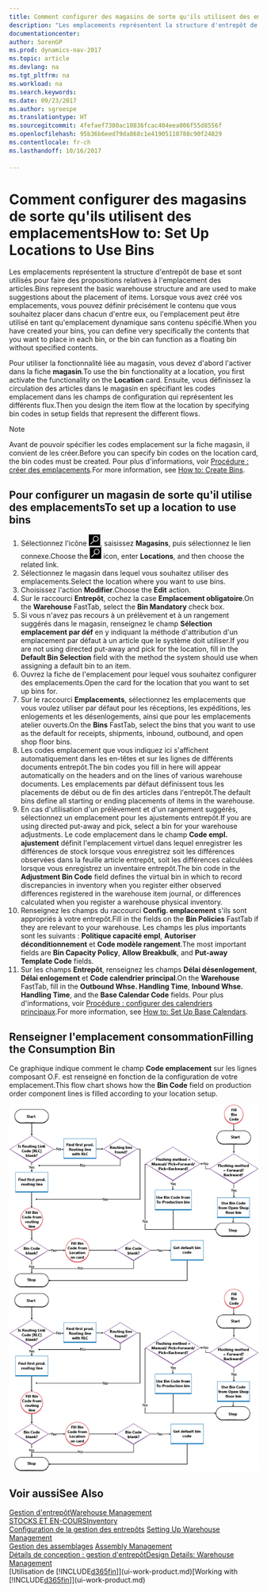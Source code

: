 ```yaml
---
title: Comment configurer des magasins de sorte qu'ils utilisent des emplacements
description: "Les emplacements représentent la structure d'entrepôt de base et sont utilisés pour faire des propositions relatives à l'emplacement des articles. Lorsque vous avez créé vos emplacements, vous pouvez définir précisément le contenu que vous souhaitez placer dans chacun d'entre eux, ou l'emplacement peut être utilisé en tant qu'emplacement dynamique sans contenu spécifié."
documentationcenter: 
author: SorenGP
ms.prod: dynamics-nav-2017
ms.topic: article
ms.devlang: na
ms.tgt_pltfrm: na
ms.workload: na
ms.search.keywords: 
ms.date: 09/23/2017
ms.author: sgroespe
ms.translationtype: HT
ms.sourcegitcommit: 4fefaef7380ac10836fcac404eea006f55d8556f
ms.openlocfilehash: 95b36b6eed79da868c1e41905110788c90f24829
ms.contentlocale: fr-ch
ms.lasthandoff: 10/16/2017

---
```

# <a name="how-to-set-up-locations-to-use-bins"></a><span data-ttu-id="0974a-104">Comment configurer des magasins de sorte qu'ils utilisent des emplacements</span><span class="sxs-lookup"><span data-stu-id="0974a-104">How to: Set Up Locations to Use Bins</span></span>
<span data-ttu-id="0974a-105">Les emplacements représentent la structure d'entrepôt de base et sont utilisés pour faire des propositions relatives à l'emplacement des articles.</span><span class="sxs-lookup"><span data-stu-id="0974a-105">Bins represent the basic warehouse structure and are used to make suggestions about the placement of items.</span></span> <span data-ttu-id="0974a-106">Lorsque vous avez créé vos emplacements, vous pouvez définir précisément le contenu que vous souhaitez placer dans chacun d'entre eux, ou l'emplacement peut être utilisé en tant qu'emplacement dynamique sans contenu spécifié.</span><span class="sxs-lookup"><span data-stu-id="0974a-106">When you have created your bins, you can define very specifically the contents that you want to place in each bin, or the bin can function as a floating bin without specified contents.</span></span>  

<span data-ttu-id="0974a-107">Pour utiliser la fonctionnalité liée au magasin, vous devez d'abord l'activer dans la fiche **magasin**.</span><span class="sxs-lookup"><span data-stu-id="0974a-107">To use the bin functionality at a location, you first activate the functionality on the **Location** card.</span></span> <span data-ttu-id="0974a-108">Ensuite, vous définissez la circulation des articles dans le magasin en spécifiant les codes emplacement dans les champs de configuration qui représentent les différents flux.</span><span class="sxs-lookup"><span data-stu-id="0974a-108">Then you design the item flow at the location by specifying bin codes in setup fields that represent the different flows.</span></span>  

> [!NOTE]  
>  <span data-ttu-id="0974a-109">Avant de pouvoir spécifier les codes emplacement sur la fiche magasin, il convient de les créer.</span><span class="sxs-lookup"><span data-stu-id="0974a-109">Before you can specify bin codes on the location card, the bin codes must be created.</span></span> <span data-ttu-id="0974a-110">Pour plus d'informations, voir [Procédure : créer des emplacements](warehouse-how-to-create-individual-bins.md).</span><span class="sxs-lookup"><span data-stu-id="0974a-110">For more information, see [How to: Create Bins](warehouse-how-to-create-individual-bins.md).</span></span>  

## <a name="to-set-up-a-location-to-use-bins"></a><span data-ttu-id="0974a-111">Pour configurer un magasin de sorte qu'il utilise des emplacements</span><span class="sxs-lookup"><span data-stu-id="0974a-111">To set up a location to use bins</span></span>  
1.  <span data-ttu-id="0974a-112">Sélectionnez l'icône ![Page ou état pour la recherche](media/ui-search/search_small.png "Page ou état pour la recherche"), saisissez **Magasins**, puis sélectionnez le lien connexe.</span><span class="sxs-lookup"><span data-stu-id="0974a-112">Choose the ![Search for Page or Report](media/ui-search/search_small.png "Search for Page or Report icon") icon, enter **Locations**, and then choose the related link.</span></span>  
2.  <span data-ttu-id="0974a-113">Sélectionnez le magasin dans lequel vous souhaitez utiliser des emplacements.</span><span class="sxs-lookup"><span data-stu-id="0974a-113">Select the location where you want to use bins.</span></span>  
3.  <span data-ttu-id="0974a-114">Choisissez l'action **Modifier**.</span><span class="sxs-lookup"><span data-stu-id="0974a-114">Choose the **Edit** action.</span></span>  
4.  <span data-ttu-id="0974a-115">Sur le raccourci **Entrepôt**, cochez la case **Emplacement obligatoire**.</span><span class="sxs-lookup"><span data-stu-id="0974a-115">On the **Warehouse** FastTab, select the **Bin Mandatory** check box.</span></span>  
5.  <span data-ttu-id="0974a-116">Si vous n'avez pas recours à un prélèvement et à un rangement suggérés dans le magasin, renseignez le champ **Sélection emplacement par déf** en y indiquant la méthode d'attribution d'un emplacement par défaut à un article que le système doit utiliser.</span><span class="sxs-lookup"><span data-stu-id="0974a-116">If you are not using directed put-away and pick for the location, fill in the **Default Bin Selection** field with the method the system should use when assigning a default bin to an item.</span></span>  
6.  <span data-ttu-id="0974a-117">Ouvrez la fiche de l'emplacement pour lequel vous souhaitez configurer des emplacements.</span><span class="sxs-lookup"><span data-stu-id="0974a-117">Open the card for the location that you want to set up bins for.</span></span>
7.  <span data-ttu-id="0974a-118">Sur le raccourci **Emplacements**, sélectionnez les emplacements que vous voulez utiliser par défaut pour les réceptions, les expéditions, les enlogements et les désenlogements, ainsi que pour les emplacements atelier ouverts.</span><span class="sxs-lookup"><span data-stu-id="0974a-118">On the **Bins** FastTab, select the bins that you want to use as the default for receipts, shipments, inbound, outbound, and open shop floor bins.</span></span>  
8.  <span data-ttu-id="0974a-119">Les codes emplacement que vous indiquez ici s'affichent automatiquement dans les en-têtes et sur les lignes de différents documents entrepôt.</span><span class="sxs-lookup"><span data-stu-id="0974a-119">The bin codes you fill in here will appear automatically on the headers and on the lines of various warehouse documents.</span></span> <span data-ttu-id="0974a-120">Les emplacements par défaut définissent tous les placements de début ou de fin des articles dans l'entrepôt.</span><span class="sxs-lookup"><span data-stu-id="0974a-120">The default bins define all starting or ending placements of items in the warehouse.</span></span>  
9.  <span data-ttu-id="0974a-121">En cas d'utilisation d'un prélèvement et d'un rangement suggérés, sélectionnez un emplacement pour les ajustements entrepôt.</span><span class="sxs-lookup"><span data-stu-id="0974a-121">If you are using directed put-away and pick, select a bin for your warehouse adjustments.</span></span> <span data-ttu-id="0974a-122">Le code emplacement dans le champ **Code empl. ajustement** définit l'emplacement virtuel dans lequel enregistrer les différences de stock lorsque vous enregistrez soit les différences observées dans la feuille article entrepôt, soit les différences calculées lorsque vous enregistrez un inventaire entrepôt.</span><span class="sxs-lookup"><span data-stu-id="0974a-122">The bin code in the **Adjustment Bin Code** field defines the virtual bin in which to record discrepancies in inventory when you register either observed differences registered in the warehouse item journal, or differences calculated when you register a warehouse physical inventory.</span></span>  
10. <span data-ttu-id="0974a-123">Renseignez les champs du raccourci **Config. emplacement** s'ils sont appropriés à votre entrepôt.</span><span class="sxs-lookup"><span data-stu-id="0974a-123">Fill in the fields on the **Bin Policies** FastTab if they are relevant to your warehouse.</span></span> <span data-ttu-id="0974a-124">Les champs les plus importants sont les suivants : **Politique capacité empl**, **Autoriser déconditionnement** et **Code modèle rangement**.</span><span class="sxs-lookup"><span data-stu-id="0974a-124">The most important fields are **Bin Capacity Policy**, **Allow Breakbulk**, and **Put-away Template Code** fields.</span></span>  
11. <span data-ttu-id="0974a-125">Sur les champs **Entrepôt**, renseignez les champs **Délai désenlogement**, **Délai enlogement** et **Code calendrier principal**.</span><span class="sxs-lookup"><span data-stu-id="0974a-125">On the **Warehouse** FastTab, fill in the **Outbound Whse. Handling Time**, **Inbound Whse. Handling Time**, and the **Base Calendar Code** fields.</span></span> <span data-ttu-id="0974a-126">Pour plus d'informations, voir [Procédure : configurer des calendriers principaux](across-how-to-assign-base-calendars.md).</span><span class="sxs-lookup"><span data-stu-id="0974a-126">For more information, see [How to: Set Up Base Calendars](across-how-to-assign-base-calendars.md).</span></span>

## <a name="filling-the-consumption-bin"></a><span data-ttu-id="0974a-127">Renseigner l'emplacement consommation</span><span class="sxs-lookup"><span data-stu-id="0974a-127">Filling the Consumption Bin</span></span>
<span data-ttu-id="0974a-128">Ce graphique indique comment le champ **Code emplacement** sur les lignes composant O.F. est renseigné en fonction de la configuration de votre emplacement.</span><span class="sxs-lookup"><span data-stu-id="0974a-128">This flow chart shows how the **Bin Code** field on production order component lines is filled according to your location setup.</span></span>

<span data-ttu-id="0974a-129">![Organigramme Flux d'emplacement](media/binflow.png "BinFlow")</span><span class="sxs-lookup"><span data-stu-id="0974a-129">![Bin flow chart](media/binflow.png "BinFlow")</span></span>  

## <a name="see-also"></a><span data-ttu-id="0974a-130">Voir aussi</span><span class="sxs-lookup"><span data-stu-id="0974a-130">See Also</span></span>
[<span data-ttu-id="0974a-131">Gestion d'entrepôt</span><span class="sxs-lookup"><span data-stu-id="0974a-131">Warehouse Management</span></span>](warehouse-manage-warehouse.md)  
[<span data-ttu-id="0974a-132">STOCKS ET EN-COURS</span><span class="sxs-lookup"><span data-stu-id="0974a-132">Inventory</span></span>](inventory-manage-inventory.md)  
<span data-ttu-id="0974a-133">[Configuration de la gestion des entrepôts](warehouse-setup-warehouse.md)   </span><span class="sxs-lookup"><span data-stu-id="0974a-133">[Setting Up Warehouse Management](warehouse-setup-warehouse.md)   </span></span>  
<span data-ttu-id="0974a-134">[Gestion des assemblages](assembly-assemble-items.md)  </span><span class="sxs-lookup"><span data-stu-id="0974a-134">[Assembly Management](assembly-assemble-items.md)  </span></span>  
[<span data-ttu-id="0974a-135">Détails de conception : gestion d'entrepôt</span><span class="sxs-lookup"><span data-stu-id="0974a-135">Design Details: Warehouse Management</span></span>](design-details-warehouse-management.md)  
<span data-ttu-id="0974a-136">[Utilisation de [!INCLUDE[d365fin](includes/d365fin_md.md)]](ui-work-product.md)</span><span class="sxs-lookup"><span data-stu-id="0974a-136">[Working with [!INCLUDE[d365fin](includes/d365fin_md.md)]](ui-work-product.md)</span></span>

